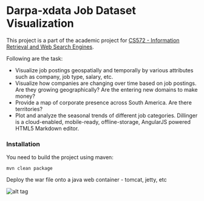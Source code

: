 # Darpa-xdata Job Dataset Visualization

This project is a part of the academic project for [CS572 - Information Retrieval and Web Search Engines]. 

Following are the task:
 -  Visualize job postings geospatially and temporally by various attributes such as company, job type, salary, etc.
 -  Visualize how companies are changing over time based on job postings. Are they growing geographically? Are the entering new domains to make money?
 -  Provide a map of corporate presence across South America. Are there territories?
 -  Plot and analyze the seasonal trends of different job categories.
Dillinger is a cloud-enabled, mobile-ready, offline-storage, AngularJS powered HTML5 Markdown editor.


### Installation

You need to build the project using maven:

```
mvn clean package
```

Deploy the war file onto a java web container - tomcat, jetty, etc

[CS572 - Information Retrieval and Web Search Engines]:http://sunset.usc.edu/classes/cs572_2014/


![alt tag](https://github.com/shrikanthn/darpa_xdata_jobdata_visualization/blob/master/docs/map1.png)
